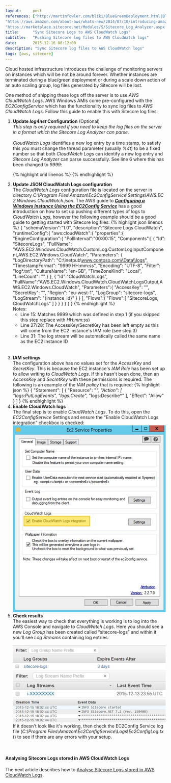 ```yaml
---
layout:     post
references: ["http://martinfowler.com/bliki/BlueGreenDeployment.html|Blue/Green Deployment - Martin Fowler",
"https://aws.amazon.com/about-aws/whats-new/2014/07/10/introducing-amazon-cloudwatch-logs/|Amazon CloudWatch Logs",
"https://marketplace.sitecore.net/Modules/S/Sitecore_Log_Analyzer.aspx|Sitecore Log Analyzer"]
title:      "Sync Sitecore Logs to AWS CloudWatch Logs"
subtitle:   "Pushing Sitecore log files to AWS CloudWatch logs"
date:       2015-12-16 08:12:00
description: "Sync Sitecore log files to AWS CloudWatch logs"
tags: [aws, sitecore]
---
```


<p>Cloud hosted infrastructure introduces the challenge of monitoring
servers on instances which will be not be around forever. Whether
instances are terminated during a blue/green deployment or during a scale
down action of an auto scaling group, log files generated by Sitecore
will be lost.</p>

<p>One method of shipping these logs off the server is to use <em>AWS CloudWatch
Logs</em>. AWS Windows AMIs come pre-configured with the <em>EC2ConfigService</em>
which has the functionality to sync log files to <em>AWS CloudWatch Logs</em>. 
Follow this guide to enable this with Sitecore log files:</p>

<ol>
	<li><strong>Update <em>log4net</em> Configuration</strong> (Optional)<br />
	<em>This step is only required if you need to keep the log
	files on the server in a format which the Sitecore Log Analyzer can parse.</em><br /><br />
	<em>CloudWatch Logs</em> identifies a new log entry by a time stamp, to 
	satisfy this you must change the thread parameter (usually <em>%4t</em>) to 
	be a fixed number so that both <em>CloudWatch Logs</em> can identify a new 
	log entry and <em>Sitecore Log Analyzer</em> can parse successfully. 
	See line 6 where this has been changed to <em>9999</em>:

{% highlight xml linenos %}
<log4net>
  <appender name="LogFileAppender" type="log4net.Appender.SitecoreLogFileAppender, Sitecore.Logging">
    <file value="$(dataFolder)/logs/log.{date}.txt" />
    <appendToFile value="true" />
      <layout type="log4net.Layout.PatternLayout">
        <conversionPattern value="9999 %d{ABSOLUTE} %-5p %m%n" />
      </layout>
    <encoding value="utf-8" />
  </appender>
</log4net>
{% endhighlight %}
	<br /></li>
	<li><strong>Update JSON CloudWatch Logs configuration</strong><br />
	The <em>CloudWatch Logs</em> configuration file is located on the server 
	in directory <em style="word-break:break-all">C:\Program Files\Amazon\Ec2ConfigService\Settings\AWS.EC2.Windows.CloudWatch.json</em>.
	The AWS guide to <em><strong><a href="http://docs.aws.amazon.com/AWSEC2/latest/WindowsGuide/UsingConfig_WinAMI.html#send_logs_to_cwl">
	Configuring a Windows Instance Using the EC2Config Service</a></strong></em> 
	has a good introduction on how to set up pushing different types of logs to 
	<em>CloudWatch Logs</em>, however the following	example should be a good guide 
	to getting started with Sitecore log files:
{% highlight json linenos %}
{ 
 "schemaVersion":"1.0",
 "description":"Sitecore Logs CloudWatch",
 "runtimeConfig":{ 
    "aws:cloudWatch":{ 
      "properties":{ 
        "EngineConfiguration":{ 
          "PollInterval":"00:00:15",
          "Components":[ 
            {
              "Id": "SitecoreLogs",
              "FullName": "AWS.EC2.Windows.CloudWatch.CustomLog.CustomLogInputComponent,AWS.EC2.Windows.CloudWatch",
              "Parameters": {
                "LogDirectoryPath": "C:\\inetpub\\www.contoso.com\\Data\\logs",
                "TimestampFormat": "9999 HH:mm:ss",
                "Encoding": "UTF-8",
                "Filter": "log*.txt",
                "CultureName": "en-GB",
                "TimeZoneKind": "Local",
                "LineCount": ""
              }
            },
            { 
              "Id":"CloudWatchLogs",
              "FullName":"AWS.EC2.Windows.CloudWatch.CloudWatchLogsOutput,AWS.EC2.Windows.CloudWatch",
              "Parameters":{ 
                "AccessKey": "",
                "SecretKey": "",
                "Region": "eu-west-1",
                "LogGroup": "sitecore-logs",
                "LogStream": "{instance_id}"
              }
            }
          ],
          "Flows":{ 
            "Flows":[ 
              "SitecoreLogs, CloudWatchLogs"
            ]
          }
        }
      }
    }
  }
}
{% endhighlight %}
	<br />
	<span class="small">Notes:</span>
	<ul class="small">
		<li>Line 15: Matches 9999 which was defined in step 1 (if you 
		skipped this step replace with <em>HH:mm:ss</em>)</li>
		<li>Line 27/28: The AccessKey/SecretKey has been left empty as this will 
		come from the EC2 instance's IAM role (see step 3)</li>
		<li>Line 31: The log stream will be automatically called the same name as
		the EC2 instance ID</li>
	</ul>	
	</li><br />
	<li><strong>IAM settings</strong><br />
	The configuration above has no values set for the <em>AccessKey</em> and 
	<em>SecretKey</em>. This is because the EC2 instance's <em>IAM Role</em> 
	has been set up to allow writing to <em>CloudWatch Logs</em>. If this hasn't been done, 
	then an <em>AccessKey</em> and <em>SecretKey</em> with these permissions 
	is required. The following is an example of the <em>IAM policy</em> that is required:
{% highlight json %}
{
  "Statement": [
    {
      "Resource": "*",
      "Action": [
        "logs:PutLogEvents",
        "logs:Create*",
        "logs:Describe*"
      ],
      "Effect": "Allow"
    }
  ]
}
{% endhighlight %}
	<br /></li>	
	<li><strong>Enable CloudWatch logs</strong><br />
	The final step is to enable <em>CloudWatch Logs</em>. To do this, open the <em>EC2ConfigService</em> 
	Settings and ensure the <q>Enable CloudWatch Logs integration</q> checkbox is checked:
	<img src="/assets/2015-12-16-sync-sitecore-logs-to-cloudwatch-logs/EnableCloudWatchLogs.jpg" alt="Enable CloudWatch Logs integration"/>
	<br /></li>
	<li><strong>Check results</strong><br />
	<span>The easiest way to check that everything is working is to log into the AWS 
	Console and navigate to <em>CloudWatch Logs</em>. Here you should see a new
	<em>Log Group</em> has been created called <q>sitecore-logs</q> and within it you'll see
	<em>Log Streams</em> containing log entries:</span><br /><br />
	<img src="/assets/2015-12-16-sync-sitecore-logs-to-cloudwatch-logs/LogGroup.jpg" alt="CloudWatch Logs Log Group"/><br />
	<img src="/assets/2015-12-16-sync-sitecore-logs-to-cloudwatch-logs/LogStream.jpg" alt="CloudWatch Logs Log Stream"/><br />
	<img src="/assets/2015-12-16-sync-sitecore-logs-to-cloudwatch-logs/LogEntries.jpg" alt="CloudWatch Logs Log Entries"/><br />
	<span>If it doesn't look like it's working, then check the EC2Config Service log file 
	(<em style="word-break:break-all">C:\Program Files\Amazon\Ec2ConfigService\Logs\Ec2ConfigLog.txt</em>)
	to see if there are any errors with your setup.</span>
	</li>
</ol>
<br />
<h4>Analysing Sitecore Logs stored in AWS CloudWatch Logs</h4>
<p>The next article describes how to <a href="{% post_url 2016-01-12-analyse-sitecore-logs-in-aws-cloudwatch-logs %}">
Analyse Sitecore Logs stored in AWS CloudWatch Logs</a>.</p>